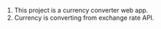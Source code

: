 1. This project is a currency converter web app.
2. Currency is converting from exchange rate API.
 
